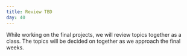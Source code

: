 ```yaml
---
title: Review TBD
day: 40
---
```


While working on the final projects, we will review topics together as a class. The topics will be decided on together as we approach the final weeks.
